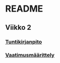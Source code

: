 # README

## Viikko 2
### [Tuntikirjanpito](https://github.com/immone/ot-harjoitustyo-2023/blob/main/dokumentaatio/tuntikirjanpito.md)
### [Vaatimusmäärittely](https://github.com/immone/ot-harjoitustyo-2023/blob/main/dokumentaatio/vaatimusmaarittely.md)
